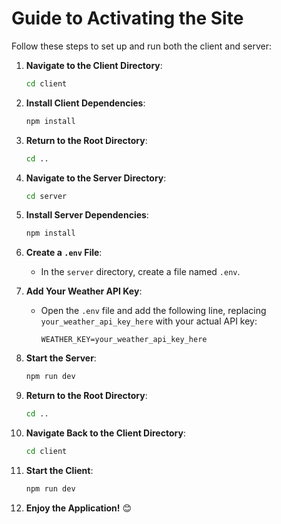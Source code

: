 # Guide to Activating the Site

Follow these steps to set up and run both the client and server:

1. **Navigate to the Client Directory**:
   ```bash
   cd client
   ```
2. **Install Client Dependencies**:
   ```bash
   npm install
   ```
3. **Return to the Root Directory**:
   ```bash
   cd ..
   ```
4. **Navigate to the Server Directory**:
   ```bash
   cd server
   ```
5. **Install Server Dependencies**:
   ```bash
   npm install
   ```
6. **Create a `.env` File**:

   - In the `server` directory, create a file named `.env`.

7. **Add Your Weather API Key**:

   - Open the `.env` file and add the following line, replacing `your_weather_api_key_here` with your actual API key:
     ```env
     WEATHER_KEY=your_weather_api_key_here
     ```

8. **Start the Server**:

   ```bash
   npm run dev
   ```

9. **Return to the Root Directory**:

   ```bash
   cd ..
   ```

10. **Navigate Back to the Client Directory**:

    ```bash
    cd client
    ```

11. **Start the Client**:

    ```bash
    npm run dev
    ```

12. **Enjoy the Application!** 😊
